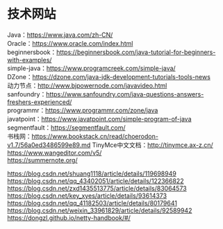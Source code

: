 # 技术网站

Java：<https://www.java.com/zh-CN/>  
Oracle：<https://www.oracle.com/index.html>  
beginnersbook：<https://beginnersbook.com/java-tutorial-for-beginners-with-examples/>  
simple-java：<https://www.programcreek.com/simple-java/>  
DZone：<https://dzone.com/java-jdk-development-tutorials-tools-news>  
动力节点：<http://www.bjpowernode.com/javavideo.html>  
sanfoundry：<https://www.sanfoundry.com/java-questions-answers-freshers-experienced/>  
programmr：<https://www.programmr.com/zone/java>  
javatpoint：<https://www.javatpoint.com/simple-program-of-java>  
segmentfault：<https://segmentfault.com/>  
书栈网：<https://www.bookstack.cn/read/choerodon-v1.7/56a0ed3486599e89.md>
TinyMce中文文档：<http://tinymce.ax-z.cn/>  
<https://www.wangeditor.com/v5/>  
<https://summernote.org/>

<https://blog.csdn.net/shuang1118/article/details/119698949>  
<https://blog.csdn.net/qq_43402051/article/details/122366822>
<https://blog.csdn.net/zxd1435513775/article/details/83064573>
<https://blog.csdn.net/key_xyes/article/details/93614373>
<https://blog.csdn.net/qq_41182503/article/details/80179641>  
<https://blog.csdn.net/weixin_33961829/article/details/92589942>
<https://dongzl.github.io/netty-handbook/#/>
